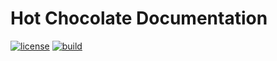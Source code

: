 # Hot Chocolate Documentation

[![license](https://img.shields.io/github/license/ChilliCream/hotchocolate-docs.svg)](https://github.com/ChilliCream/hotchocolate-docs/blob/master/LICENSE)
[![build](https://img.shields.io/circleci/project/github/ChilliCream/hotchocolate-docs.svg)](https://circleci.com/gh/ChilliCream/hotchocolate-docs/tree/master)